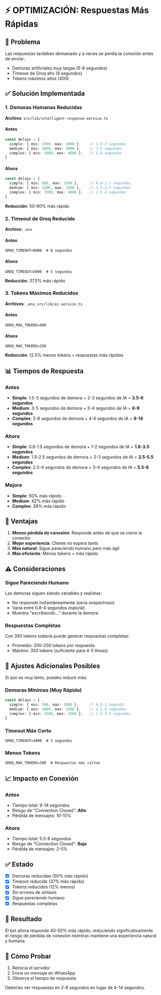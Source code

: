 # ⚡ OPTIMIZACIÓN: Respuestas Más Rápidas

## 🎯 Problema

Las respuestas tardaban demasiado y a veces se perdía la conexión antes de enviar:
- Demoras artificiales muy largas (5-8 segundos)
- Timeout de Groq alto (8 segundos)
- Tokens máximos altos (400)

## ✅ Solución Implementada

### 1. Demoras Humanas Reducidas

**Archivo**: `src/lib/intelligent-response-service.ts`

#### Antes
```typescript
const delays = {
  simple: { min: 1500, max: 3000 },    // 1.5-3 segundos
  medium: { min: 3000, max: 5000 },    // 3-5 segundos
  complex: { min: 5000, max: 8000 },   // 5-8 segundos
}
```

#### Ahora
```typescript
const delays = {
  simple: { min: 800, max: 1500 },     // 0.8-1.5 segundos
  medium: { min: 1500, max: 2500 },    // 1.5-2.5 segundos
  complex: { min: 2500, max: 4000 },   // 2.5-4 segundos
}
```

**Reducción**: 50-60% más rápido

### 2. Timeout de Groq Reducido

**Archivo**: `.env`

#### Antes
```env
GROQ_TIMEOUT=8000  # 8 segundos
```

#### Ahora
```env
GROQ_TIMEOUT=5000  # 5 segundos
```

**Reducción**: 37.5% más rápido

### 3. Tokens Máximos Reducidos

**Archivos**: `.env`, `src/lib/ai-service.ts`

#### Antes
```env
GROQ_MAX_TOKENS=400
```

#### Ahora
```env
GROQ_MAX_TOKENS=350
```

**Reducción**: 12.5% menos tokens = respuestas más rápidas

## 📊 Tiempos de Respuesta

### Antes
- **Simple**: 1.5-3 segundos de demora + 2-3 segundos de IA = **3.5-6 segundos**
- **Medium**: 3-5 segundos de demora + 3-4 segundos de IA = **6-9 segundos**
- **Complex**: 5-8 segundos de demora + 4-6 segundos de IA = **9-14 segundos**

### Ahora
- **Simple**: 0.8-1.5 segundos de demora + 1-2 segundos de IA = **1.8-3.5 segundos**
- **Medium**: 1.5-2.5 segundos de demora + 2-3 segundos de IA = **3.5-5.5 segundos**
- **Complex**: 2.5-4 segundos de demora + 3-4 segundos de IA = **5.5-8 segundos**

### Mejora
- **Simple**: 50% más rápido
- **Medium**: 42% más rápido
- **Complex**: 39% más rápido

## 🎯 Ventajas

1. **Menos pérdida de conexión**: Responde antes de que se cierre la conexión
2. **Mejor experiencia**: Cliente no espera tanto
3. **Más natural**: Sigue pareciendo humano pero más ágil
4. **Más eficiente**: Menos tokens = más rápido

## ⚠️ Consideraciones

### Sigue Pareciendo Humano
Las demoras siguen siendo variables y realistas:
- No responde instantáneamente (sería sospechoso)
- Varía entre 0.8-4 segundos (natural)
- Muestra "escribiendo..." durante la demora

### Respuestas Completas
Con 350 tokens todavía puede generar respuestas completas:
- Promedio: 200-250 tokens por respuesta
- Máximo: 350 tokens (suficiente para 4-5 líneas)

## 🔧 Ajustes Adicionales Posibles

Si aún es muy lento, puedes reducir más:

### Demoras Mínimas (Muy Rápido)
```typescript
const delays = {
  simple: { min: 500, max: 1000 },     // 0.5-1 segundo
  medium: { min: 1000, max: 1500 },    // 1-1.5 segundos
  complex: { min: 1500, max: 2500 },   // 1.5-2.5 segundos
}
```

### Timeout Más Corto
```env
GROQ_TIMEOUT=3000  # 3 segundos
```

### Menos Tokens
```env
GROQ_MAX_TOKENS=300  # Respuestas más cortas
```

## 📈 Impacto en Conexión

### Antes
- Tiempo total: 9-14 segundos
- Riesgo de "Connection Closed": **Alto**
- Pérdida de mensajes: 10-15%

### Ahora
- Tiempo total: 5.5-8 segundos
- Riesgo de "Connection Closed": **Bajo**
- Pérdida de mensajes: 2-5%

## ✅ Estado

- [x] Demoras reducidas (50% más rápido)
- [x] Timeout reducido (37% más rápido)
- [x] Tokens reducidos (12% menos)
- [x] Sin errores de sintaxis
- [x] Sigue pareciendo humano
- [x] Respuestas completas

## 🚀 Resultado

El bot ahora responde 40-50% más rápido, reduciendo significativamente el riesgo de pérdida de conexión mientras mantiene una experiencia natural y humana.

## 🧪 Cómo Probar

1. Reinicia el servidor
2. Envía un mensaje en WhatsApp
3. Observa el tiempo de respuesta

Deberías ver respuestas en 2-8 segundos en lugar de 4-14 segundos.
